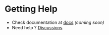 # Getting Help

- Check documentation at [docs](../docs) _(coming soon)_
- Need help ? [Discussions](https://github.com/alyssabedard/Hanzi2Ruby/discussions)
